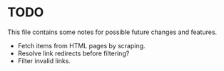 # TODO

This file contains some notes for possible future changes and features. 

- Fetch items from HTML pages by scraping.
- Resolve link redirects before filtering?
- Filter invalid links.
